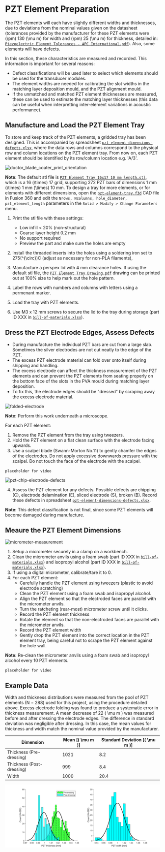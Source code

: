 # PZT Element Preparation 

The PZT elements will each have slightly different widths and thicknesses, due to deviations from the nominal values given on the datasheet (tolerances provided by the manufacturer for these PZT elements were \(\pm\) 130 \(\mu m\) for width and \(\pm\) 25 \(\mu m\) for thickness, detailed in: [`Piezoelectric Element Tolerances - APC International.pdf`](https://github.com/morganjroberts/open-UST/blob/main/hardware-distribution/technical-datasheets/Piezoelectric%20Element%20Tolerances%20-%20APC%20International.pdf)). Also, some elements will have defects. 

In this section, these characteristics are measured and recorded. This information is important for several reasons:

* Defect classifications will be used later to select which elements should be used for the transducer modules. 
* The element widths are needed for calibrating the slot widths in the matching layer deposition mould, and the PZT alignment mould.
* If the unmatched and matched PZT element thicknesses are measured, these can be used to estimate the matching layer thicknesses (this data can be useful when interpretting inter-element variations in acoustic performance).

## Manufacture and Load the PZT Element Tray

To store and keep track of the PZT elements, a gridded tray has been designed. This is accompanied by spreadsheet [`pzt-element-dimensions-defects.xlsx`](https://github.com/morganjroberts/open-UST/blob/main/hardware-distribution/pzt-element-dimensions-defects.xlsx), where the data rows and columns correspond to the physical row and column locations on the PZT element tray. From now on, each PZT element should be identified by its row/column location e.g. 'A/3'.

![doctor_blade_coater_print_orientation](img/pzt-element-preparation/PZT-element-tray.jpg)

**Note:** The default stl file is [`PZT Element Tray 16x17 10 mm length.stl`](https://github.com/morganjroberts/open-UST/blob/main/hardware-distribution/pzt-element-tray/PZT%20Element%20Tray%2016x17%2010%20mm%20length.stl), which is a 16 \(\times\) 17 grid, supporting 272 PZT bars of dimensions 1 mm \(\times\) 1 mm \(\times\) 10 mm. To design a tray for more elements, or for elements with different dimensions, open the [`pzt-element-tray.f3d`](https://github.com/morganjroberts/open-UST/blob/main/hardware-distribution/pzt-element-tray/pzt-element-tray.f3d) CAD file in Fusion 360 and edit the `Nrows, Ncolumns, hole_diameter, pzt_element_length` parameters in the `Solid > Modify > Change Parameters` menu.

1. Print the stl file with these settings:
    * Low infill < 20% (non-structural)
    * Coarse layer height 0.2 mm
    * No support required
    * Preview the part and make sure the holes are empty

2. Install the threaded inserts into the holes using a soldering iron set to 275\(^{\circ}\)C (adjust as necessary for non-PLA filaments),
3. Manufacture a perspex lid with 4 mm clearance holes. If using the default stl file, the [`PZT Element Tray Drawing.pdf`](https://github.com/morganjroberts/open-UST/blob/main/hardware-distribution/pzt-element-tray/PZT%20Element%20Tray%20Drawing.pdf) drawing can be printed out at 100% size to help mark out the hole pattern.
4. Label the rows with numbers and columns with letters using a permenant marker.
5. Load the tray with PZT elements.
6. Use M3 x 12 mm screws to secure the lid to the tray during storage (part ID XXX in [`bill-of-materials.xlsx`](https://github.com/morganjroberts/open-UST/blob/main/hardware-distribution/bill-of-materials.xlsx)).

## Dress the PZT Electrode Edges, Assess Defects

* During manufacture the individual PZT bars are cut from a large slab. Sometimes the silver electrodes are not cut neatly to the edge of the PZT.
* The excess PZT electrode material can fold over onto itself during shipping and handling.
* The excess electrode can affect the thickness measurement of the PZT elements and can prevent the PZT elements from seating properly on the bottom face of the slots in the PVA mould during matching layer deposition.
* To fix this, the electrode edges should be "dressed" by scraping away the excess electrode material.

![folded-electrode](img/pzt-element-preparation/folded-electrode.svg)


**Note:** Perform this work underneath a microscope.

For each PZT element:  

1. Remove the PZT element from the tray using tweezers.
2. Hold the PZT element on a flat clean surface with the electrode facing upwards.
3. Use a scalpel blade (Swann-Morton No.11) to gently chamfer the edges of the electrodes. Do not apply excessive downwards pressure with the scalpel. Do not touch the face of the electrode with the scalpel.

`placeholder for video`


![pzt-chip-electrode-defects](img/pzt-element-preparation/pzt-chip-electrode-defects.svg)

4. Assess the PZT element for any defects. Possible defects are chipping (C), electrode delamination (E), sliced electrode (S), broken (B). Record these defects in spreadsheet [`pzt-element-dimensions-defects.xlsx`](https://github.com/morganjroberts/open-UST/blob/main/hardware-distribution/pzt-element-dimensions-defects.xlsx).

**Note:** This defect classification is not final, since some PZT elements will become damaged during manufacture. 

## Meaure the PZT Element Dimensions

![micrometer-measurement](img/pzt-element-preparation/micrometer-measurement.jpg)

1. Setup a micrometer securely in a clamp on a workbench.
2. Clean the micrometer anvils using a foam swab (part ID XXX in [`bill-of-materials.xlsx`](https://github.com/morganjroberts/open-UST/blob/main/hardware-distribution/bill-of-materials.xlsx)) and isopropyl alcohol (part ID XXX in [`bill-of-materials.xlsx`](https://github.com/morganjroberts/open-UST/blob/main/hardware-distribution/bill-of-materials.xlsx)).
3. If using a digital micrometer, calibrate/tare it to 0.
4. For each PZT element:
    * Carefully handle the PZT element using tweezers (plastic to avoid electrode scratching)
    * Clean the PZT element using a foam swab and isopropyl alcohol.
    * Align the PZT element so that the electroded faces are parallel with the micrometer anvils.
    * Turn the ratcheting (rear-most) micrometer screw until it clicks.
    * Record the PZT element thickness
    * Rotate the element so that the non-electroded faces are parallel with the micrometer anvils.
    * Record the PZT element width
    * Gently drop the PZT element into the correct location in the PZT element tray, being careful not to scrape the PZT element against the hole wall.

**Note:** Re-clean the micrometer anvils using a foam swab and isopropyl alcohol every 10 PZT elements.

`placeholder for video`

## Example Data

Width and thickness distributions were measured from the pool of PZT elements (N = 288) used for this project, using the procedure detailed above. Excess electrode folding was found to produce a systematic error in thickness measurement. A mean decrease of 22 \( \mu m \) was measured before and after dressing the electrode edges. The difference in standard deviation was negligible after dressing. In this case, the mean values for thickness and width match the nominal value provided by the manufacturer.

| Dimension                  | Mean [\( \mu m \)] | Standard Deviation [\( \mu m \)] |
| ---                        |    ----            |          ---                     |
| Thickness (Pre-dressing)   | 1021               | 8.2                              |
| Thickness (Post-dressing)  | 999                | 8.4                              |
| Width                      | 1000               | 20.4                             |

![pzt-element-dimensions](img/pzt-element-preparation/pzt-element-dimensions.svg)